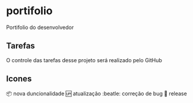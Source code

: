 # portifolio
Portifolio do desenvolvedor

## Tarefas
O controle das tarefas desse projeto será realizado pelo GitHub

## Icones

:package: nova duncionalidade
:up: atualização
:beatle: correção de bug
:checkered_flag: release
